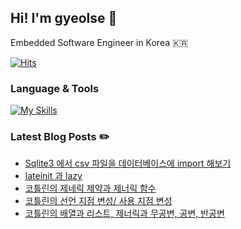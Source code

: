 ## Hi! I'm gyeolse 👋

Embedded Software Engineer in Korea 🇰🇷

[![Hits](https://hits.seeyoufarm.com/api/count/incr/badge.svg?url=https%3A%2F%2Fgithub.com%2Fgyeolse&count_bg=%233D51C8&title_bg=%23030303&icon=&icon_color=%23E7E7E7&title=%F0%9F%8C%8A+Today%27s+visits+%2F+Total+visits&edge_flat=false)](https://hits.seeyoufarm.com)


### Language & Tools

[![My Skills](https://skillicons.dev/icons?i=git,cpp,vim,qt,kotlin,vscode,androidstudio,notion)](https://skillicons.dev)



### Latest Blog Posts ✏️

- [Sqlite3 에서 csv 파일을 데이터베이스에 import 해보기](https://wave-dev-log.tistory.com/37)
- [lateinit 과 lazy](https://wave-dev-log.tistory.com/36)
- [코틀린의 제네릭 제약과 제너릭 함수](https://wave-dev-log.tistory.com/35)
- [코틀린의 선언 지점 변성/ 사용 지점 변성](https://wave-dev-log.tistory.com/34)
- [코틀린의 배열과 리스트, 제너릭과 무공변, 공변, 반공변](https://wave-dev-log.tistory.com/33)

